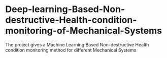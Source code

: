# Deep-learning-Based-Non-destructive-Health-condition-monitoring-of-Mechanical-Systems
The project gives a Machine Learning Based Non-destructive Health condition monitoring method for different Mechanical Systems
